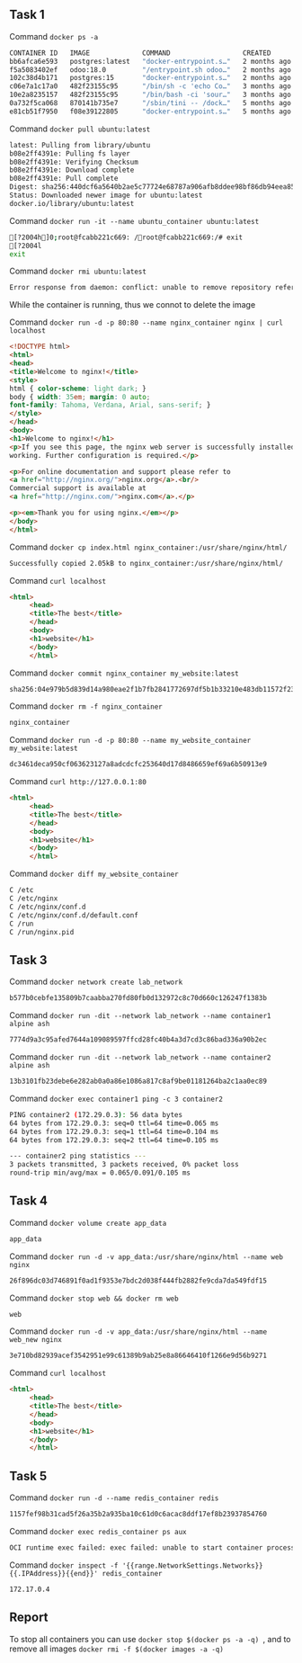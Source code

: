 ## Task 1

Command `docker ps -a`

~~~bash
CONTAINER ID   IMAGE             COMMAND                  CREATED        STATUS                      PORTS     NAMES
bb6afca6e593   postgres:latest   "docker-entrypoint.s…"   2 months ago   Exited (0) 2 months ago               postgres_container
f5a5083402ef   odoo:18.0         "/entrypoint.sh odoo…"   2 months ago   Exited (0) 2 months ago               ODOO
102c38d4b171   postgres:15       "docker-entrypoint.s…"   2 months ago   Exited (0) 2 months ago               POSTGRES
c06e7a1c17a0   482f23155c95      "/bin/sh -c 'echo Co…"   3 months ago   Exited (0) 3 months ago               brave_torvalds
10e2a8235157   482f23155c95      "/bin/bash -ci 'sour…"   3 months ago   Exited (0) 3 months ago               ros_noetic_container
0a732f5ca068   870141b735e7      "/sbin/tini -- /dock…"   5 months ago   Exited (143) 2 months ago             mongodb-mongo-express-1
e81cb51f7950   f08e39122805      "docker-entrypoint.s…"   5 months ago   Exited (0) 2 months ago               mongodb-mongo-1
~~~

Command `docker pull ubuntu:latest`

~~~bash
latest: Pulling from library/ubuntu
b08e2ff4391e: Pulling fs layer
b08e2ff4391e: Verifying Checksum
b08e2ff4391e: Download complete
b08e2ff4391e: Pull complete
Digest: sha256:440dcf6a5640b2ae5c77724e68787a906afb8ddee98bf86db94eea8528c2c076
Status: Downloaded newer image for ubuntu:latest
docker.io/library/ubuntu:latest
~~~

Command `docker run -it --name ubuntu_container ubuntu:latest`

~~~bash
[?2004h]0;root@fcabb221c669: /root@fcabb221c669:/# exit
[?2004l
exit
~~~

Command `docker rmi ubuntu:latest`

~~~bash
Error response from daemon: conflict: unable to remove repository reference "ubuntu:latest" (must force) - container fcabb221c669 is using its referenced image f9248aac10f2
~~~

While the container is running, thus we connot to delete the image

Command `docker run -d -p 80:80 --name nginx_container nginx | curl localhost`

~~~html
<!DOCTYPE html>
<html>
<head>
<title>Welcome to nginx!</title>
<style>
html { color-scheme: light dark; }
body { width: 35em; margin: 0 auto;
font-family: Tahoma, Verdana, Arial, sans-serif; }
</style>
</head>
<body>
<h1>Welcome to nginx!</h1>
<p>If you see this page, the nginx web server is successfully installed and
working. Further configuration is required.</p>

<p>For online documentation and support please refer to
<a href="http://nginx.org/">nginx.org</a>.<br/>
Commercial support is available at
<a href="http://nginx.com/">nginx.com</a>.</p>

<p><em>Thank you for using nginx.</em></p>
</body>
</html>
~~~

Command `docker cp index.html nginx_container:/usr/share/nginx/html/`

~~~bash
Successfully copied 2.05kB to nginx_container:/usr/share/nginx/html/
~~~

Command `curl localhost`

~~~html
<html>
     <head>
     <title>The best</title>
     </head>
     <body>
     <h1>website</h1>
     </body>
     </html>
~~~

Command `docker commit nginx_container my_website:latest`

~~~bash
sha256:04e979b5d839d14a980eae2f1b7fb2841772697df5b1b33210e483db11572f23
~~~

Command `docker rm -f nginx_container`

~~~bash
nginx_container
~~~

Command `docker run -d -p 80:80 --name my_website_container my_website:latest`

~~~bash
dc3461deca950cf063623127a8adcdcfc253640d17d8486659ef69a6b50913e9
~~~

Command `curl http://127.0.0.1:80`

~~~html
<html>
     <head>
     <title>The best</title>
     </head>
     <body>
     <h1>website</h1>
     </body>
     </html>
~~~

Command `docker diff my_website_container`

~~~bash
C /etc
C /etc/nginx
C /etc/nginx/conf.d
C /etc/nginx/conf.d/default.conf
C /run
C /run/nginx.pid
~~~

## Task 3

Command `docker network create lab_network`

~~~bash
b577b0cebfe135809b7caabba270fd80fb0d132972c8c70d660c126247f1383b
~~~

Command `docker run -dit --network lab_network --name container1 alpine ash`

~~~bash
7774d9a3c95afed7644a109089597ffcd28fc40b4a3d7cd3c86bad336a90b2ec
~~~

Command `docker run -dit --network lab_network --name container2 alpine ash`

~~~bash
13b3101fb23debe6e282ab0a0a86e1086a817c8af9be01181264ba2c1aa0ec89
~~~

Command `docker exec container1 ping -c 3 container2`

~~~bash
PING container2 (172.29.0.3): 56 data bytes
64 bytes from 172.29.0.3: seq=0 ttl=64 time=0.065 ms
64 bytes from 172.29.0.3: seq=1 ttl=64 time=0.104 ms
64 bytes from 172.29.0.3: seq=2 ttl=64 time=0.105 ms

--- container2 ping statistics ---
3 packets transmitted, 3 packets received, 0% packet loss
round-trip min/avg/max = 0.065/0.091/0.105 ms
~~~

## Task 4

Command `docker volume create app_data`

~~~bash
app_data
~~~

Command `docker run -d -v app_data:/usr/share/nginx/html --name web nginx`

~~~bash
26f896dc03d746891f0ad1f9353e7bdc2d038f444fb2882fe9cda7da549fdf15
~~~

Command `docker stop web && docker rm web`

~~~bash
web
~~~

Command `docker run -d -v app_data:/usr/share/nginx/html --name web_new nginx`

~~~bash
3e710bd82939acef3542951e99c61389b9ab25e8a86646410f1266e9d56b9271
~~~

Command `curl localhost`

~~~html
<html>
     <head>
     <title>The best</title>
     </head>
     <body>
     <h1>website</h1>
     </body>
     </html>
~~~

## Task 5

Command `docker run -d --name redis_container redis`

~~~bash
1157fef98b31cad5f26a35b2a935ba10c61d0c6acac8ddf17ef8b23937854760
~~~

Command `docker exec redis_container ps aux`

~~~bash
OCI runtime exec failed: exec failed: unable to start container process: exec: "ps": executable file not found in $PATH: unknown
~~~

Command `docker inspect -f '{{range.NetworkSettings.Networks}}{{.IPAddress}}{{end}}' redis_container`

~~~bash
172.17.0.4
~~~

## Report

To stop all containers you can use `docker stop $(docker ps -a -q) `, and to remove all images `docker rmi -f $(docker images -a -q)`